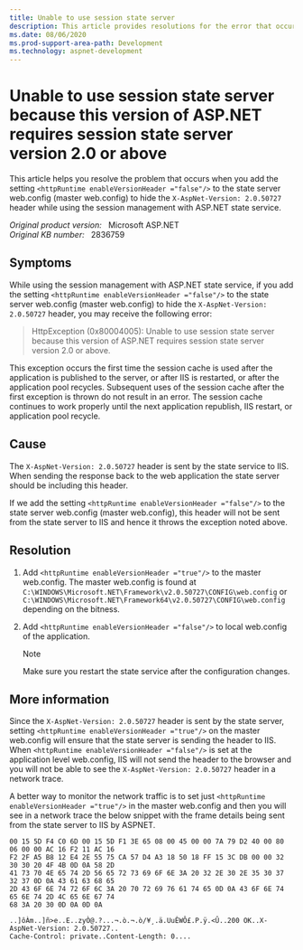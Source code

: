 ```yaml
---
title: Unable to use session state server
description: This article provides resolutions for the error that occurs when you add the setting <httpRuntime enableVersionHeader =false/> to the state server web.config.
ms.date: 08/06/2020
ms.prod-support-area-path: Development
ms.technology: aspnet-development
---
```

# Unable to use session state server because this version of ASP.NET requires session state server version 2.0 or above

This article helps you resolve the problem that occurs when you add the setting `<httpRuntime enableVersionHeader ="false"/>` to the state server web.config (master web.config) to hide the `X-AspNet-Version: 2.0.50727` header while using the session management with ASP.NET state service.

_Original product version:_ &nbsp; Microsoft ASP.NET  
_Original KB number:_ &nbsp; 2836759

## Symptoms

While using the session management with ASP.NET state service, if you add the setting `<httpRuntime enableVersionHeader ="false"/>` to the state server web.config (master web.config) to hide the `X-AspNet-Version: 2.0.50727` header, you may receive the following error:

> HttpException (0x80004005): Unable to use session state server because this version of ASP.NET requires session state server version 2.0 or above.

This exception occurs the first time the session cache is used after the application is published to the server, or after IIS is restarted, or after the application pool recycles. Subsequent uses of the session cache after the first exception is thrown do not result in an error. The session cache continues to work properly until the next application republish, IIS restart, or application pool recycle.

## Cause

The `X-AspNet-Version: 2.0.50727` header is sent by the state service to IIS. When sending the response back to the web application the state server should be including this header.

If we add the setting `<httpRuntime enableVersionHeader ="false"/>` to the state server web.config (master web.config), this header will not be sent from the state server to IIS and hence it throws the exception noted above.

## Resolution

1. Add `<httpRuntime enableVersionHeader ="true"/>` to the master web.config. The master web.config is found at `C:\WINDOWS\Microsoft.NET\Framework\v2.0.50727\CONFIG\web.config` or `C:\WINDOWS\Microsoft.NET\Framework64\v2.0.50727\CONFIG\web.config` depending on the bitness.

2. Add `<httpRuntime enableVersionHeader ="false"/>` to local web.config of the application.

    > [!NOTE]
    > Make sure you restart the state service after the configuration changes.

## More information

Since the `X-AspNet-Version: 2.0.50727` header is sent by the state server, setting `<httpRuntime enableVersionHeader ="true"/>` on the master web.config will ensure that the state server is sending the header to IIS. When `<httpRuntime enableVersionHeader ="false"/>` is set at the application level web.config, IIS will not send the header to the browser and you will not be able to see the `X-AspNet-Version: 2.0.50727` header in a network trace.

A better way to monitor the network traffic is to set just `<httpRuntime enableVersionHeader ="true"/>` in the master web.config and then you will see in a network trace the below snippet with the frame details being sent from the state server to IIS by ASPNET.

```console
00 15 5D F4 C0 6D 00 15 5D F1 3E 65 08 00 45 00 00 7A 79 D2 40 00 80 06 00 00 AC 16 F2 11 AC 16
F2 2F A5 B8 12 E4 2E 55 75 CA 57 D4 A3 18 50 18 FF 15 3C DB 00 00 32 30 30 20 4F 4B 0D 0A 58 2D
41 73 70 4E 65 74 2D 56 65 72 73 69 6F 6E 3A 20 32 2E 30 2E 35 30 37 32 37 0D 0A 43 61 63 68 65
2D 43 6F 6E 74 72 6F 6C 3A 20 70 72 69 76 61 74 65 0D 0A 43 6F 6E 74 65 6E 74 2D 4C 65 6E 67 74
68 3A 20 30 0D 0A 0D 0A

..]ôÀm..]ñ>e..E..zyÒ@.?...¬.ò.¬.ò/¥¸.ä.UuÊWÔ£.P.ÿ.<Û..200 OK..X-AspNet-Version: 2.0.50727..
Cache-Control: private..Content-Length: 0....
```
